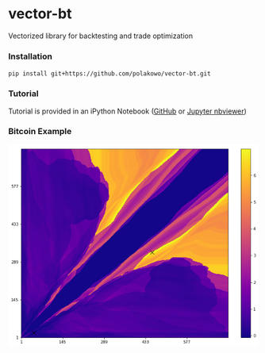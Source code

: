 # vector-bt
Vectorized library for backtesting and trade optimization

### Installation
```
pip install git+https://github.com/polakowo/vector-bt.git
```

### Tutorial
Tutorial is provided in an iPython Notebook ([GitHub](https://github.com/polakowo/vector-bt/blob/master/example.ipynb) or [Jupyter nbviewer](http://nbviewer.jupyter.org/github/polakowo/vector-bt/blob/master/example.ipynb))

### Bitcoin Example
![SMA-heatmap](SMA-heatmap.png)
